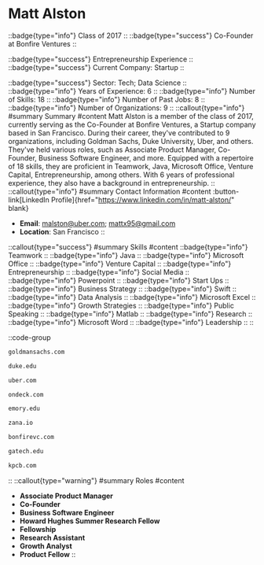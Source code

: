 # Matt Alston
::badge{type="info"}
Class of 2017
::
::badge{type="success"}
Co-Founder at Bonfire Ventures
::

::badge{type="success"}
Entrepreneurship Experience
::
::badge{type="success"}
Current Company: Startup
::

::badge{type="success"}
Sector: Tech; Data Science
::
::badge{type="info"}
Years of Experience: 6
::
::badge{type="info"}
Number of Skills: 18
::
::badge{type="info"}
Number of Past Jobs: 8
::
::badge{type="info"}
Number of Organizations: 9
::
::callout{type="info"}
#summary
Summary
#content
Matt Alston is a member of the class of 2017, currently serving as the Co-Founder at Bonfire Ventures, a Startup company based in San Francisco. During their career, they've contributed to 9 organizations, including Goldman Sachs, Duke University, Uber, and others. They've held various roles, such as Associate Product Manager, Co-Founder, Business Software Engineer, and more. Equipped with a repertoire of 18 skills, they are proficient in Teamwork, Java, Microsoft Office, Venture Capital, Entrepreneurship, among others.  With 6 years of professional experience, they also have a background in entrepreneurship.
::
::callout{type="info"}
#summary
Contact Information
#content
:button-link[LinkedIn Profile]{href="https://www.linkedin.com/in/matt-alston/" blank}
- **Email**: malston@uber.com; mattx95@gmail.com
- **Location**: San Francisco
::

::callout{type="success"}
#summary
Skills
#content
::badge{type="info"}
Teamwork
::
::badge{type="info"}
Java
::
::badge{type="info"}
Microsoft Office
::
::badge{type="info"}
Venture Capital
::
::badge{type="info"}
Entrepreneurship
::
::badge{type="info"}
Social Media
::
::badge{type="info"}
Powerpoint
::
::badge{type="info"}
Start Ups
::
::badge{type="info"}
Business Strategy
::
::badge{type="info"}
Swift
::
::badge{type="info"}
Data Analysis
::
::badge{type="info"}
Microsoft Excel
::
::badge{type="info"}
Growth Strategies
::
::badge{type="info"}
Public Speaking
::
::badge{type="info"}
Matlab
::
::badge{type="info"}
Research
::
::badge{type="info"}
Microsoft Word
::
::badge{type="info"}
Leadership
::
::

::code-group
```bash [Goldman Sachs]
goldmansachs.com
```
```bash [Duke University]
duke.edu
```
```bash [Uber]
uber.com
```
```bash [OnDeck]
ondeck.com
```
```bash [Emory University]
emory.edu
```
```bash [Zana]
zana.io
```
```bash [Bonfire Ventures]
bonfirevc.com
```
```bash [Georgia Tech]
gatech.edu
```
```bash [Kleiner Perkins Caufield & Byers]
kpcb.com
```
::
::callout{type="warning"}
#summary
Roles
#content
- **Associate Product Manager**
- **Co-Founder**
- **Business Software Engineer**
- **Howard Hughes Summer Research Fellow**
- **Fellowship**
- **Research Assistant**
- **Growth Analyst**
- **Product Fellow**
::


